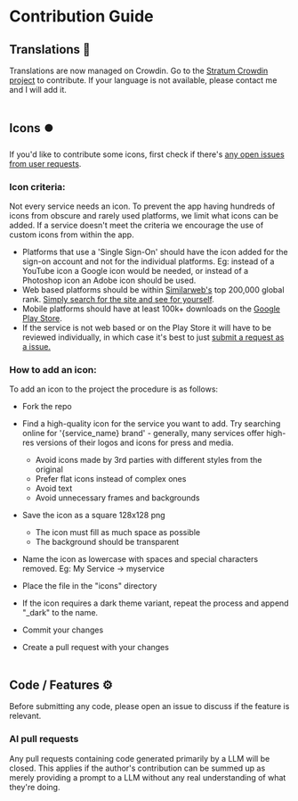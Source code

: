 # Contribution Guide 

## Translations 💬

Translations are now managed on Crowdin. Go to the [Stratum Crowdin project](https://crowdin.com/project/authenticator-pro) to contribute. If your language is not available, please contact me and I will add it.
<br></br>

## Icons ⏺️

If you'd like to contribute some icons, first check if there's [any open issues from user requests](https://github.com/stratumauth/app/issues?q=is%3Aopen+is%3Aissue+label%3Aenhancement).

### Icon criteria:
Not every service needs an icon. To prevent the app having hundreds of icons from obscure and rarely used platforms, we limit what icons can be added. If a service doesn't meet the criteria we encourage the use of custom icons from within the app.

- Platforms that use a 'Single Sign-On' should have the icon added for the sign-on account and not for the individual platforms. Eg: instead of a YouTube icon a Google icon would be needed, or instead of a Photoshop icon an Adobe icon should be used.
- Web based platforms should be within [Similarweb's](https://www.similarweb.com) top 200,000 global rank. [Simply search for the site and see for yourself](https://www.similarweb.com).
- Mobile platforms should have at least 100k+ downloads on the [Google Play Store](https://play.google.com/). 
- If the service is not web based or on the Play Store it will have to be reviewed individually, in which case it's best to just [submit a request as a issue.](https://github.com/stratumauth/app/issues/new?assignees=&labels=enhancement&template=icon_request.md&title=)

### How to add an icon:
To add an icon to the project the procedure is as follows:

* Fork the repo

* Find a high-quality icon for the service you want to add. Try searching online for '{service_name} brand' - generally, many services offer high-res versions of their logos and icons for press and media.
  
    * Avoid icons made by 3rd parties with different styles from the original
    * Prefer flat icons instead of complex ones
    * Avoid text
    * Avoid unnecessary frames and backgrounds
  
* Save the icon as a square 128x128 png

  * The icon must fill as much space as possible
  * The background should be transparent

* Name the icon as lowercase with spaces and special characters removed. Eg: My Service -> myservice 
  
* Place the file in the "icons" directory

* If the icon requires a dark theme variant, repeat the process and append "_dark" to the name.

* Commit your changes

* Create a pull request with your changes
<br></br>

## Code / Features ⚙️

Before submitting any code, please open an issue to discuss if the feature is relevant.

### AI pull requests

Any pull requests containing code generated primarily by a LLM will be closed. This applies if the author's contribution can be summed up as merely providing a prompt to a LLM without any real understanding of what they're doing.
